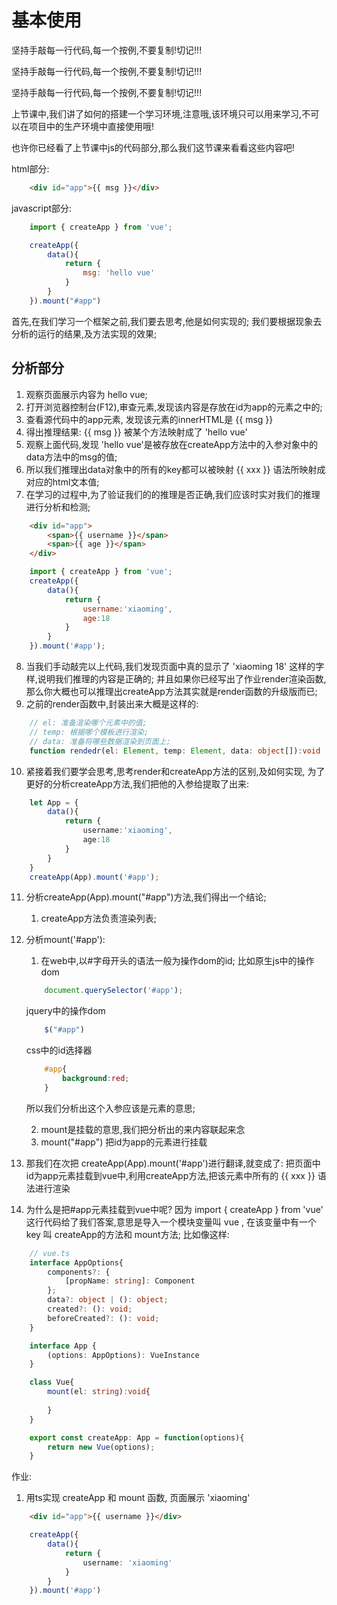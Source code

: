 # 基本使用
坚持手敲每一行代码,每一个按例,不要复制!切记!!!

坚持手敲每一行代码,每一个按例,不要复制!切记!!!

坚持手敲每一行代码,每一个按例,不要复制!切记!!!

上节课中,我们讲了如何的搭建一个学习环境,注意哦,该环境只可以用来学习,不可以在项目中的生产环境中直接使用哦!

也许你已经看了上节课中js的代码部分,那么我们这节课来看看这些内容吧!

html部分:
```html
    <div id="app">{{ msg }}</div>
```

javascript部分:
```javascript
    import { createApp } from 'vue';

    createApp({
        data(){
            return {
                msg: 'hello vue'
            }
        }
    }).mount("#app")
```

首先,在我们学习一个框架之前,我们要去思考,他是如何实现的;
我们要根据现象去分析的运行的结果,及方法实现的效果;

## 分析部分
1. 观察页面展示内容为 hello vue;
2. 打开浏览器控制台(F12),审查元素,发现该内容是存放在id为app的元素之中的;
3. 查看源代码中的app元素, 发现该元素的innerHTML是 {{ msg }}
4. 得出推理结果:  {{ msg }}  被某个方法映射成了 'hello vue'
5. 观察上面代码,发现 'hello vue'是被存放在createApp方法中的入参对象中的data方法中的msg的值;
6. 所以我们推理出data对象中的所有的key都可以被映射 {{ xxx }} 语法所映射成对应的html文本值;
7. 在学习的过程中,为了验证我们的的推理是否正确,我们应该时实对我们的推理进行分析和检测;
```html
    <div id="app">
        <span>{{ username }}</span>
        <span>{{ age }}</span>
    </div>
```

```javascript
    import { createApp } from 'vue';
    createApp({
        data(){
            return {
                username:'xiaoming',
                age:18
            }
        }
    }).mount('#app');
```
8. 当我们手动敲完以上代码,我们发现页面中真的显示了 'xiaoming 18' 这样的字样,说明我们推理的内容是正确的; 并且如果你已经写出了作业render渲染函数,那么你大概也可以推理出createApp方法其实就是render函数的升级版而已;
9. 之前的render函数中,封装出来大概是这样的:
```typescript
    // el: 准备渲染哪个元素中的值;
    // temp: 根据哪个模板进行渲染;
    // data: 准备将哪些数据渲染到页面上;
    function rendedr(el: Element, temp: Element, data: object[]):void
```
10. 紧接着我们要学会思考,思考render和createApp方法的区别,及如何实现,
为了更好的分析createApp方法,我们把他的入参给提取了出来:
```typescript
    let App = {
        data(){
            return {
                username:'xiaoming',
                age:18
            }
        }
    }
    createApp(App).mount('#app');
```
11. 分析createApp(App).mount("#app")方法,我们得出一个结论;
    1. createApp方法负责渲染列表;
12. 分析mount('#app'):
    1. 在web中,以#字母开头的语法一般为操作dom的id;
    比如原生js中的操作dom
    ```javascript
        document.querySelector('#app');
    ```
    jquery中的操作dom
    ```javascript
        $("#app")
    ```
    css中的id选择器 
    ```css
        #app{
            background:red;
        }
    ```
    所以我们分析出这个入参应该是元素的意思;
    
    2. mount是挂载的意思,我们把分析出的来内容联起来念
    3. mount("#app")  把id为app的元素进行挂载
13. 那我们在次把 createApp(App).mount('#app')进行翻译,就变成了: 把页面中id为app元素挂载到vue中,利用createApp方法,把该元素中所有的 {{ xxx }} 语法进行渲染

14. 为什么是把#app元素挂载到vue中呢?
因为  import { createApp } from 'vue' 这行代码给了我们答案,意思是导入一个模块变量叫 vue , 在该变量中有一个key 叫 createApp的方法和 mount方法; 比如像这样:
```typescript
    // vue.ts
    interface AppOptions{
        components?: {
            [propName: string]: Component
        };
        data?: object | (): object;
        created?: (): void;
        beforeCreated?: (): void;
    }

    interface App {
        (options: AppOptions): VueInstance
    }

    class Vue{
        mount(el: string):void{
            
        }
    }

    export const createApp: App = function(options){
        return new Vue(options);
    }

```

作业: 
1. 用ts实现 createApp 和 mount 函数, 页面展示 'xiaoming'
```html
    <div id="app">{{ username }}</div>
```

```typescript
    createApp({
        data(){
            return {
                username: 'xiaoming'
            }
        }
    }).mount('#app')
```